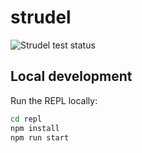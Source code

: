 # strudel 

![Strudel test status](https://github.com/tidalcycles/strudel/actions/workflows/test.yml/badge.svg)

## Local development

Run the REPL locally:

```bash
cd repl
npm install
npm run start
```
